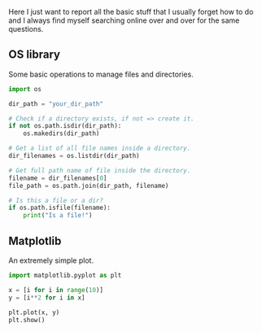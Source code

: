 Here I just want to report all the basic stuff that I usually forget how
to do and I always find myself searching online over and over for the same questions.
## OS library

Some basic operations to manage files and directories.

```python
import os

dir_path = "your_dir_path"

# Check if a directory exists, if not => create it.
if not os.path.isdir(dir_path):
	os.makedirs(dir_path)

# Get a list of all file names inside a directory.
dir_filenames = os.listdir(dir_path)

# Get full path name of file inside the directory.
filename = dir_filenames[0]
file_path = os.path.join(dir_path, filename)

# Is this a file or a dir?
if os.path.isfile(filename):
	print("Is a file!")
```

## Matplotlib

An extremely simple plot.

```python
import matplotlib.pyplot as plt

x = [i for i in range(10)]
y = [i**2 for i in x]

plt.plot(x, y)
plt.show()
```